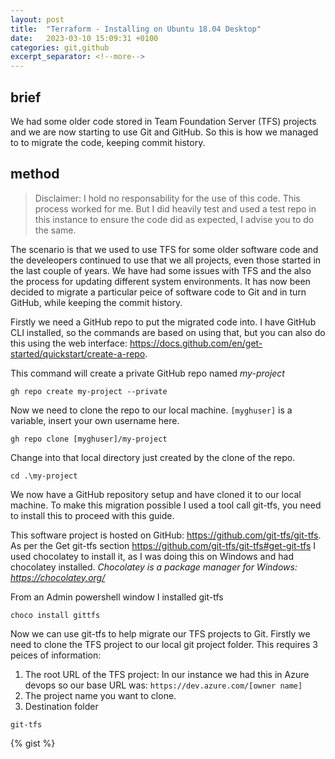 ```yaml
---
layout: post
title:  "Terraform - Installing on Ubuntu 18.04 Desktop"
date:   2023-03-10 15:09:31 +0100
categories: git,github
excerpt_separator: <!--more-->
---
```

## brief

We had some older code stored in Team Foundation Server (TFS) projects and we are now starting to use Git and GitHub. So this is how we managed to to migrate the code, keeping commit history.
<!--more-->

## method

> Disclaimer: I hold no responsability for the use of this code. This process worked for me. But I did heavily test and used a test repo in this instance to ensure the code did as expected, I advise you to do the same.

The scenario is that we used to use TFS for some older software code and the develeopers continued to use that we all projects, even those started in the last couple of years. We have had some issues with TFS and the also the process for updating different system environments. It has now been decided to migrate a particular peice of software code to Git and in turn GitHub, while keeping the commit history.

Firstly we need a GitHub repo to put the migrated code into. I have GitHub CLI installed, so the commands are based on using that, but you can also do this using the web interface: <https://docs.github.com/en/get-started/quickstart/create-a-repo>.

This command will create a private GitHub repo named *my-project*

`gh repo create my-project --private`

Now we need to clone the repo to our local machine. `[myghuser]` is a variable, insert your own username here.

`gh repo clone [myghuser]/my-project`

Change into that local directory just created by the clone of the repo.

`cd .\my-project`

We now have a GitHub repository setup and have cloned it to our local machine. To make this migration possible I used a tool call git-tfs, you need to install this to proceed with this guide.

This software project is hosted on GitHub: <https://github.com/git-tfs/git-tfs>. As per the Get git-tfs section <https://github.com/git-tfs/git-tfs#get-git-tfs> I used chocolatey to install it, as I was doing this on Windows and had chocolatey installed. *Chocolatey is a package manager for Windows: <https://chocolatey.org/>*

From an Admin powershell window I installed git-tfs

`choco install gittfs`

Now we can use git-tfs to help migrate our TFS projects to Git. Firstly we need to clone the TFS project to our local git project folder. This requires 3 peices of information:

1. The root URL of the TFS project: In our instance we had this in Azure devops so our base URL was: `https://dev.azure.com/[owner name]`
2. The project name you want to clone.
3. Destination folder

`git-tfs `

{% gist %}